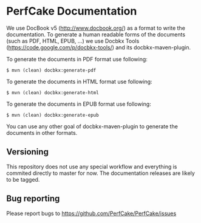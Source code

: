 PerfCake Documentation
======================

We use DocBook v5 (http://www.docbook.org/) as a format to write the documentation. 
To generate a human readable forms of the documents (such as PDF, HTML, EPUB, ...) we use Docbkx Tools (https://code.google.com/p/docbkx-tools/) and its docbkx-maven-plugin.

To generate the documents in PDF format use following:
```
$ mvn (clean) docbkx:generate-pdf
```

To generate the documents in HTML format use following:
```
$ mvn (clean) docbkx:generate-html
```

To generate the documents in EPUB format use following:
```
$ mvn (clean) docbkx:generate-epub
```

You can use any other goal of docbkx-maven-plugin to generate the documents in other formats.

Versioning
----------

This repository does not use any special workflow and everything is commited directly to master for now.
The documentation releases are likely to be tagged.

Bug reporting
-------------

Please report bugs to https://github.com/PerfCake/PerfCake/issues
